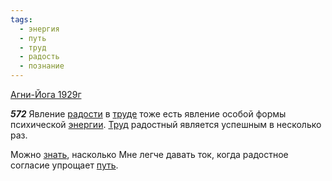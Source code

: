 ```yaml
---
tags:
  - энергия
  - путь
  - труд
  - радость
  - познание
---
```


[Агни-Йога 1929г](/agni/1929)

___572___
Явление [радости](/tag/#радость) в [труде](/tag/#труд) тоже есть явление особой формы психической [энергии](/tag/#энергия). [Труд](/tag/#труд) радостный является успешным в несколько раз.   

Можно [знать](/tag/#познание), насколько Мне легче давать ток, когда радостное согласие упрощает [путь](/tag/#путь).